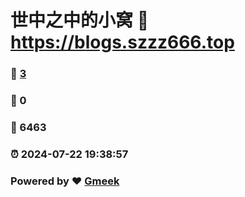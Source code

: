 # 世中之中的小窝 :link: https://blogs.szzz666.top 
### :page_facing_up: [3](https://blogs.szzz666.top/tag.html) 
### :speech_balloon: 0 
### :hibiscus: 6463 
### :alarm_clock: 2024-07-22 19:38:57 
### Powered by :heart: [Gmeek](https://github.com/Meekdai/Gmeek)
